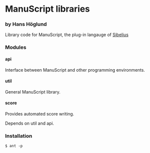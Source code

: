 
# ManuScript libraries 

### by Hans Höglund
Library code for ManuScript, the plug-in langauge of [Sibelius](http://www.sibelius.com)
 
 
### Modules
#### api
Interface between ManuScript and other programming environments.
        
#### util
General ManuScript library.

#### score
Provides automated score writing.

Depends on util and api.


        
### Installation       
`$ ant -p`